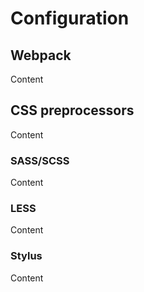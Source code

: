 # Configuration

## Webpack

Content

## CSS preprocessors

Content

### SASS/SCSS

Content

### LESS

Content

### Stylus

Content